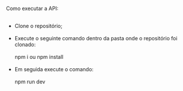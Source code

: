 Como executar a API:<br><br>
- Clone o repositório;<br><br>
- Execute o seguinte comando dentro da pasta onde o repositório foi clonado: <br><br>
      npm i ou npm install <br><br>
- Em seguida execute o comando: <br><br>
    npm run dev


  
